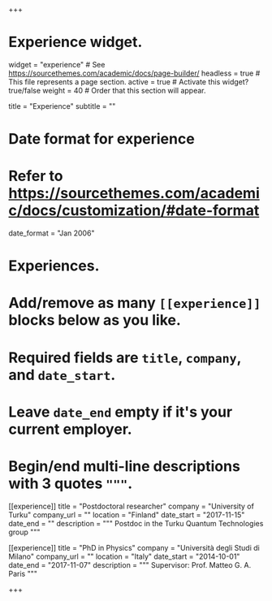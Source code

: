 +++
# Experience widget.
widget = "experience"  # See https://sourcethemes.com/academic/docs/page-builder/
headless = true  # This file represents a page section.
active = true  # Activate this widget? true/false
weight = 40  # Order that this section will appear.

title = "Experience"
subtitle = ""

# Date format for experience
#   Refer to https://sourcethemes.com/academic/docs/customization/#date-format
date_format = "Jan 2006"

# Experiences.
#   Add/remove as many `[[experience]]` blocks below as you like.
#   Required fields are `title`, `company`, and `date_start`.
#   Leave `date_end` empty if it's your current employer.
#   Begin/end multi-line descriptions with 3 quotes `"""`.
[[experience]]
  title = "Postdoctoral researcher"
  company = "University of Turku"
  company_url = ""
  location = "Finland"
  date_start = "2017-11-15"
  date_end = ""
  description = """
  Postdoc in the Turku Quantum Technologies group
  """

[[experience]]
  title = "PhD in Physics"
  company = "Università degli Studi di Milano"
  company_url = ""
  location = "Italy"
  date_start = "2014-10-01"
  date_end = "2017-11-07"
  description = """
  Supervisor: Prof. Matteo G. A. Paris
  """

+++
